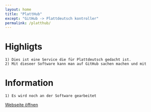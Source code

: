 ```yaml
---
layout: home
title: "PlattHub"
except: "GitHub -> Plattdeutsch kontroller"
permalink: /platthub/
---
```


# Highligts

    1) Dies ist eine Service die für Plattdeutsch gedacht ist.
    2) Mit dieseer Software kann man auf GitHub sachen machen und mit


# Information

    1) Es wird noch an der Software gearbeitet


[Webseite öffnen](https://patthub.github.io)
